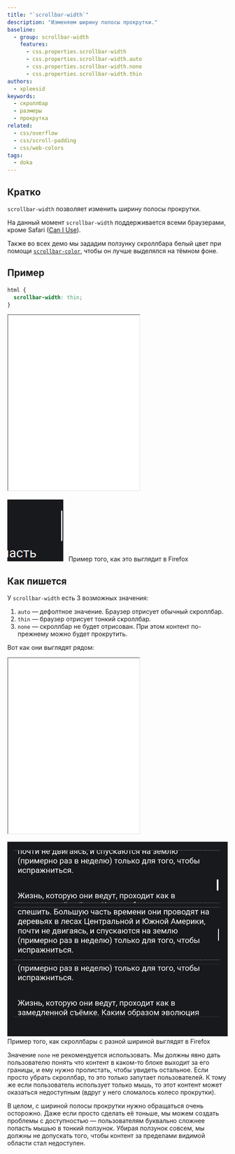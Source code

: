 ```yaml
---
title: "`scrollbar-width`"
description: "Изменяем ширину полосы прокрутки."
baseline:
  - group: scrollbar-width
    features:
      - css.properties.scrollbar-width
      - css.properties.scrollbar-width.auto
      - css.properties.scrollbar-width.none
      - css.properties.scrollbar-width.thin
authors:
  - xpleesid
keywords:
  - скроллбар
  - размеры
  - прокрутка
related:
  - css/overflow
  - css/scroll-padding
  - css/web-colors
tags:
  - doka
---
```


## Кратко

`scrollbar-width` позволяет изменить ширину полосы прокрутки.

<aside>

На данный момент `scrollbar-width` поддерживается всеми браузерами, кроме Safari ([Can I Use](https://caniuse.com/mdn-css_properties_scrollbar-width)).

Также во всех демо мы зададим ползунку скроллбара белый цвет при помощи [`scrollbar-color`](/css/scrollbar-color), чтобы он лучше выделялся на тёмном фоне.

</aside>

## Пример

```css
html {
  scrollbar-width: thin;
}
```

<iframe title="Тонкий скроллбар" src="demos/basic/" height="400"></iframe>

![Тонкий скроллбар](images/basic.png)
Пример того, как это выглядит в Firefox

## Как пишется

У `scrollbar-width` есть 3 возможных значения:

1. `auto` — дефолтное значение. Браузер отрисует обычный скроллбар.
1. `thin` — браузер отрисует тонкий скроллбар.
1. `none` — скроллбар не будет отрисован. При этом контент по-прежнему можно будет прокрутить.

Вот как они выглядят рядом:

<iframe title="Разные значения ширины скроллбара" src="demos/multiple/" height="400"></iframe>

![Разные значения ширины скроллбара](images/multiple.png)
Пример того, как скроллбары с разной шириной выглядят в Firefox

Значение `none` не рекомендуется использовать. Мы должны явно дать пользователю понять что контент в каком-то блоке выходит за его границы, и ему нужно пролистать, чтобы увидеть остальное. Если просто убрать скроллбар, то это только запутает пользователей. К тому же если пользователь использует только мышь, то этот контент может оказаться недоступным (вдруг у него сломалось колесо прокрутки).

В целом, с шириной полосы прокрутки нужно обращаться очень осторожно. Даже если просто сделать её тоньше, мы можем создать проблемы с доступностью — пользователям буквально сложнее попасть мышью в тонкий ползунок. Убирая ползунок совсем, мы должны не допускать того, чтобы контент за пределами видимой области стал недоступен.
